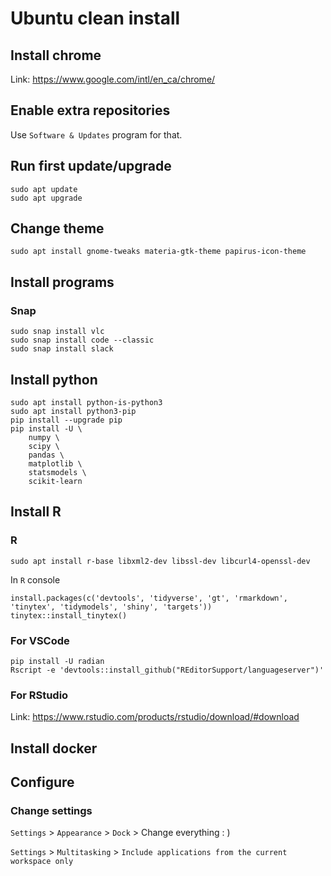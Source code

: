 # Ubuntu clean install

## Install chrome

Link: https://www.google.com/intl/en_ca/chrome/

## Enable extra repositories

Use `Software & Updates` program for that.

## Run first update/upgrade

```
sudo apt update
sudo apt upgrade
```

## Change theme

```
sudo apt install gnome-tweaks materia-gtk-theme papirus-icon-theme
```

## Install programs

### Snap

```
sudo snap install vlc
sudo snap install code --classic
sudo snap install slack
```

## Install python

```
sudo apt install python-is-python3
sudo apt install python3-pip
pip install --upgrade pip
pip install -U \
    numpy \
    scipy \
    pandas \
    matplotlib \
    statsmodels \
    scikit-learn
```

## Install R

### R

```
sudo apt install r-base libxml2-dev libssl-dev libcurl4-openssl-dev
```

In `R` console

```
install.packages(c('devtools', 'tidyverse', 'gt', 'rmarkdown', 'tinytex', 'tidymodels', 'shiny', 'targets'))
tinytex::install_tinytex()
```

### For VSCode

```
pip install -U radian
Rscript -e 'devtools::install_github("REditorSupport/languageserver")'
```

### For RStudio

Link: https://www.rstudio.com/products/rstudio/download/#download

## Install docker

## Configure

### Change settings

`Settings` > `Appearance` > `Dock` > Change everything : )

`Settings` > `Multitasking` > `Include applications from the current workspace only`
